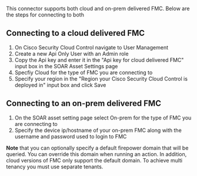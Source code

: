 This connector supports both cloud and on-prem delivered FMC. Below are the steps for connecting to both

## Connecting to a cloud delivered FMC

1. On Cisco Security Cloud Control navigate to User Management 
2. Create a new Api Only User with an Admin role
3. Copy the Api key and enter it in the "Api key for cloud delivered FMC" input box in the SOAR Asset Settings page
4. Specfiy Cloud for the type of FMC you are connecting to
5. Specify your region in the "Region your Cisco Security Cloud Control is deployed in" input box and click Save

## Connecting to an on-prem delivered FMC

1. On the SOAR asset setting page select On-prem for the type of FMC you are connecting to
2. Specify the device ip/hostname of your on-prem FMC along with the username and password used to login to FMC

**Note** that you can optionally specify a default firepower domain that will be queried. You can override this domain when running an action. In addition, cloud versions of FMC only support the default domain. To achieve multi tenancy you must use separate tenants. 
